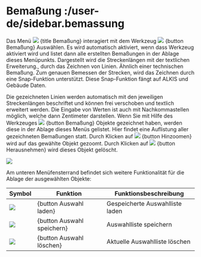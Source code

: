 # Bemaßung :/user-de/sidebar.bemassung

Das Menü ![](gbd-icon-bemassung-02.svg) {title Bemaßung} interagiert mit dem Werkzeug ![](gbd-icon-bemassung-02.svg) {button Bemaßung} Auswählen. Es wird automatisch aktiviert, wenn dass Werkzeug aktiviert wird und listet dann alle erstellten Bemaßungen in der Ablage dieses Menüpunkts. Dargestellt wird die Streckenlängen mit der textlichen Erweiterung., durch das Zeichnen von Linien. Ähnlich einer technischen Bemaßung. Zum genauen Bemessen der Strecken, wird das Zeichnen durch eine Snap-Funktion unterstützt. Diese Snap-Funktion fängt auf ALKIS und Gebäude Daten.


Die gezeichneten Linien werden automatisch mit den jeweiligen Streckenlängen beschriftet und können frei verschoben und textlich erweitert werden. Die Eingabe von Werten ist auch mit Nachkommastellen möglich, welche dann Zentimeter darstellen. Wenn Sie mit Hilfe des Werkzeuges ![](gbd-icon-bemassung-02.svg) {button Bemaßung} Objekte gezeichnet haben, werden diese in der Ablage dieses Menüs gelistet. Hier findet eine Auflistung aller gezeichneten Bemaßungen statt. Durch Klicken auf ![](sharp-center_focus_weak-24px.svg) {button Hinzoomen} wird auf das gewählte Objekt gezoomt. Durch Klicken auf ![](sharp-remove_circle_outline-24px.svg) {button Herausnehmen} wird dieses Objekt gelöscht.

![](dimensions.png)

Am unteren Menüfensterrand befindet sich weitere Funktionalität für die Ablage der ausgewählten Objekte:

| Symbol                                | Funktion                	| Funktionsbeschreibung                         |
|---------------------------------------|-------------------------------|-----------------------------------------------|
| ![](ic_folder_open_24px.svg)		| {button Auswahl laden}	| Gespeicherte Auswahlliste laden 		|
| ![](sharp-save-24px.svg)        	| {button Auswahl speichern}	| Auswahlliste speichern     			|
| ![](sharp-delete_forever-24px.svg)   	| {button Auswahl löschen}	| Aktuelle Auswahlliste löschen			|
